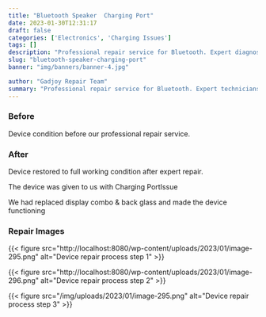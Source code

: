 ```yaml
---
title: "Bluetooth Speaker  Charging Port"
date: 2023-01-30T12:31:17
draft: false
categories: ['Electronics', 'Charging Issues']
tags: []
description: "Professional repair service for Bluetooth. Expert diagnosis and quality repairs in Bangalore."
slug: "bluetooth-speaker-charging-port"
banner: "img/banners/banner-4.jpg"

author: "Gadjoy Repair Team"
summary: "Professional repair service for Bluetooth. Expert technicians, quality parts, warranty included."
---
```


### Before

Device condition before our professional repair service.

### After

Device restored to full working condition after expert repair.

The device was given to us with Charging PortIssue

We had replaced display combo & back glass and made the device functioning

### Repair Images

{{< figure src="http://localhost:8080/wp-content/uploads/2023/01/image-295.png" alt="Device repair process step 1" >}}

{{< figure src="http://localhost:8080/wp-content/uploads/2023/01/image-296.png" alt="Device repair process step 2" >}}

{{< figure src="/img/uploads/2023/01/image-295.png" alt="Device repair process step 3" >}}


